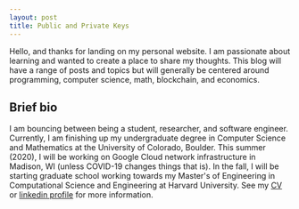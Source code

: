 ```yaml
---
layout: post
title: Public and Private Keys
---
```


Hello, and thanks for landing on my personal website. I am passionate about learning and wanted to create a place to share my thoughts.
This blog will have a range of posts and topics but will generally be centered around programming, computer science, math, blockchain, and economics.


## Brief bio
I am bouncing between being a student, researcher, and software engineer. Currently, I am finishing up my undergraduate degree in Computer Science and Mathematics at the University of Colorado, Boulder. This summer (2020), I will be working on Google Cloud network infrastructure in Madison, WI (unless COVID-19 changes things that is). In the fall, I will be starting graduate school working towards my Master's of Engineering in Computational Science and Engineering at Harvard University. See my [CV](http://michaelneuder.github.io/michaelneuder.github.io/images/cv.pdf) or [linkedin profile](https://www.linkedin.com/in/michael-neuder/) for more information.
